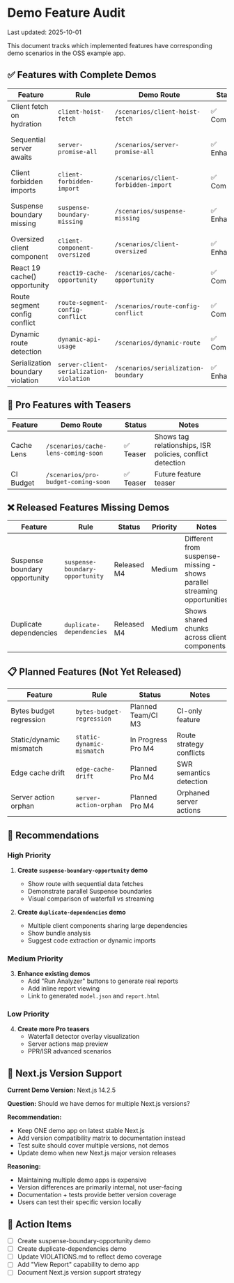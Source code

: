 # Demo Feature Audit

Last updated: 2025-10-01

This document tracks which implemented features have corresponding demo scenarios in the OSS example app.

## ✅ Features with Complete Demos

| Feature                          | Rule                                    | Demo Route                           | Status      | Notes                              |
| -------------------------------- | --------------------------------------- | ------------------------------------ | ----------- | ---------------------------------- |
| Client fetch on hydration        | `client-hoist-fetch`                    | `/scenarios/client-hoist-fetch`      | ✅ Complete | Shows fetch in client component    |
| Sequential server awaits         | `server-promise-all`                    | `/scenarios/server-promise-all`      | ✅ Enhanced | Code examples + timing comparison  |
| Client forbidden imports         | `client-forbidden-import`               | `/scenarios/client-forbidden-import` | ✅ Complete | Node.js APIs in client component   |
| Suspense boundary missing        | `suspense-boundary-missing`             | `/scenarios/suspense-missing`        | ✅ Enhanced | Code examples + performance impact |
| Oversized client component       | `client-component-oversized`            | `/scenarios/client-oversized`        | ✅ Enhanced | Bundle size metrics + fixes        |
| React 19 cache() opportunity     | `react19-cache-opportunity`             | `/scenarios/cache-opportunity`       | ✅ Complete | Duplicate function calls           |
| Route segment config conflict    | `route-segment-config-conflict`         | `/scenarios/route-config-conflict`   | ✅ Complete | Config vs behavior conflicts       |
| Dynamic route detection          | `dynamic-api-usage`                     | `/scenarios/dynamic-route`           | ✅ Complete | Shows headers() usage              |
| Serialization boundary violation | `server-client-serialization-violation` | `/scenarios/serialization-boundary`  | ✅ Enhanced | Interactive prop analysis          |

## 🔵 Pro Features with Teasers

| Feature    | Demo Route                          | Status    | Notes                                                     |
| ---------- | ----------------------------------- | --------- | --------------------------------------------------------- |
| Cache Lens | `/scenarios/cache-lens-coming-soon` | ✅ Teaser | Shows tag relationships, ISR policies, conflict detection |
| CI Budget  | `/scenarios/pro-budget-coming-soon` | ✅ Teaser | Future feature teaser                                     |

## ❌ Released Features Missing Demos

| Feature                       | Rule                            | Status      | Priority | Notes                                                                    |
| ----------------------------- | ------------------------------- | ----------- | -------- | ------------------------------------------------------------------------ |
| Suspense boundary opportunity | `suspense-boundary-opportunity` | Released M4 | Medium   | Different from suspense-missing - shows parallel streaming opportunities |
| Duplicate dependencies        | `duplicate-dependencies`        | Released M4 | Medium   | Shows shared chunks across client components                             |

## 📋 Planned Features (Not Yet Released)

| Feature                 | Rule                      | Status             | Notes                    |
| ----------------------- | ------------------------- | ------------------ | ------------------------ |
| Bytes budget regression | `bytes-budget-regression` | Planned Team/CI M3 | CI-only feature          |
| Static/dynamic mismatch | `static-dynamic-mismatch` | In Progress Pro M4 | Route strategy conflicts |
| Edge cache drift        | `edge-cache-drift`        | Planned Pro M4     | SWR semantics detection  |
| Server action orphan    | `server-action-orphan`    | Planned Pro M4     | Orphaned server actions  |

## 🎯 Recommendations

### High Priority

1. **Create `suspense-boundary-opportunity` demo**
   - Show route with sequential data fetches
   - Demonstrate parallel Suspense boundaries
   - Visual comparison of waterfall vs streaming

2. **Create `duplicate-dependencies` demo**
   - Multiple client components sharing large dependencies
   - Show bundle analysis
   - Suggest code extraction or dynamic imports

### Medium Priority

3. **Enhance existing demos**
   - Add "Run Analyzer" buttons to generate real reports
   - Add inline report viewing
   - Link to generated `model.json` and `report.html`

### Low Priority

4. **Create more Pro teasers**
   - Waterfall detector overlay visualization
   - Server actions map preview
   - PPR/ISR advanced scenarios

## 📝 Next.js Version Support

**Current Demo Version:** Next.js 14.2.5

**Question:** Should we have demos for multiple Next.js versions?

**Recommendation:**

- Keep ONE demo app on latest stable Next.js
- Add version compatibility matrix to documentation instead
- Test suite should cover multiple versions, not demos
- Update demo when new Next.js major version releases

**Reasoning:**

- Maintaining multiple demo apps is expensive
- Version differences are primarily internal, not user-facing
- Documentation + tests provide better version coverage
- Users can test their specific version locally

## 🚀 Action Items

- [ ] Create suspense-boundary-opportunity demo
- [ ] Create duplicate-dependencies demo
- [ ] Update VIOLATIONS.md to reflect demo coverage
- [ ] Add "View Report" capability to demo app
- [ ] Document Next.js version support strategy
